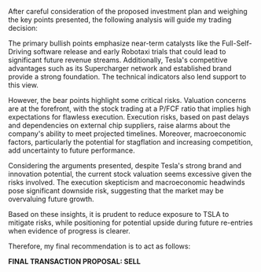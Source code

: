 After careful consideration of the proposed investment plan and weighing the key points presented, the following analysis will guide my trading decision:

The primary bullish points emphasize near-term catalysts like the Full-Self-Driving software release and early Robotaxi trials that could lead to significant future revenue streams. Additionally, Tesla's competitive advantages such as its Supercharger network and established brand provide a strong foundation. The technical indicators also lend support to this view. 

However, the bear points highlight some critical risks. Valuation concerns are at the forefront, with the stock trading at a P/FCF ratio that implies high expectations for flawless execution. Execution risks, based on past delays and dependencies on external chip suppliers, raise alarms about the company's ability to meet projected timelines. Moreover, macroeconomic factors, particularly the potential for stagflation and increasing competition, add uncertainty to future performance.

Considering the arguments presented, despite Tesla's strong brand and innovation potential, the current stock valuation seems excessive given the risks involved. The execution skepticism and macroeconomic headwinds pose significant downside risk, suggesting that the market may be overvaluing future growth.

Based on these insights, it is prudent to reduce exposure to TSLA to mitigate risks, while positioning for potential upside during future re-entries when evidence of progress is clearer.

Therefore, my final recommendation is to act as follows:

**FINAL TRANSACTION PROPOSAL: SELL**